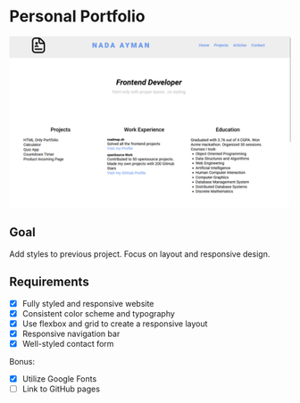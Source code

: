 # Personal Portfolio

![Personal Portfolio](./Screenshot.png)

## Goal

Add styles to previous project. Focus on layout and responsive design.

## Requirements

- [X] Fully styled and responsive website
- [x] Consistent color scheme and typography
- [x] Use flexbox and grid to create a responsive layout
- [x] Responsive navigation bar
- [x] Well-styled contact form

Bonus:

- [x] Utilize Google Fonts
- [ ] Link to GitHub pages